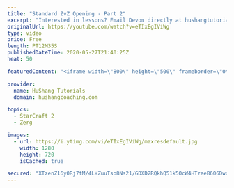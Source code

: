 ```yaml
---
title: "Standard ZvZ Opening - Part 2"
excerpt: "Interested in lessons? Email Devon directly at hushangtutorials@outlook.com ------------------------------------------------------------------------------------------------------- Want to support HuShang Tutorials directly? Patreon is a website where you can contribute a monthly donation that will help"
originalUrl: https://youtube.com/watch?v=eTIxEgIViWg
type: video
price: Free
length: PT12M35S
publishedDateTime: 2020-05-27T21:40:25Z
heat: 50

featuredContent: "<iframe width=\"800\" height=\"500\" frameborder=\"0\" src=\"https://www.youtube.com/embed/eTIxEgIViWg\" allow=\"accelerometer; autoplay; encrypted-media; gyroscope; picture-in-picture\" allowfullscreen></iframe>"

provider:
  name: HuShang Tutorials
  domain: hushangcoaching.com

topics:
  - StarCraft 2
  - Zerg

images:
  - url: https://i.ytimg.com/vi/eTIxEgIViWg/maxresdefault.jpg
    width: 1280
    height: 720
    isCached: true

secured: "XTzenZ16y0Rj7tM/4L+ZuuTso8Ns21/GDXD2RQkhQ51k5OcW4HTzaeB606DwofAaHvmtp6X6mXheDzbx/8ZswojIf8I9PBIQbfOcW/BJGBvVx1q+pmmE2IvYLeXFlzKnZQqvYrNYuO/3hQe4TqTVQakHFEMsIiIE1txLOhcuMqJ8g9fynMTxeC7Dxb7nNOOGhYKca5/hKmGO9d4knC6hSi2DwWyd35XJKXCEV0boaTyO0eimUxm8h0y1+SKKvpY1+xVexhHyYe3d4xFAYlVHrxWw4q36m1ejNIHs/Z342gjT3YUats8N7L1NaHzSb/ZrxmCOgUCrW7ovr/Pb8oPyY9a96w/2P8k9vwwkAHHCgZgUR6AZrcJq06yXqoNac3H1/+Iqd0W78p7xdIPalwMxY8V3cBtwtRGd/DIb3QVxCY4=;wnmQDMtELJcmARPQ25E34A=="
---
```


